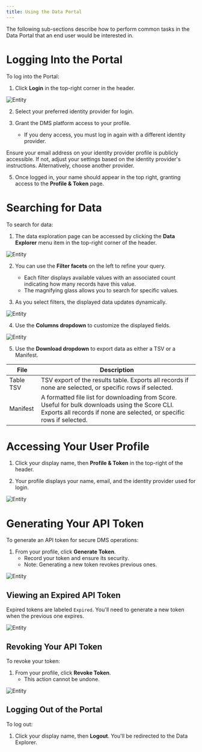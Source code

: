 ```yaml
---
title: Using the Data Portal
---
```


The following sub-sections describe how to perform common tasks in the Data Portal that an end user would be interested in.

# Logging Into the Portal

To log into the Portal:

1. Click **Login** in the top-right corner in the header.

![Entity](../assets/login-page1.png 'Login Page') 

2. Select your preferred identity provider for login.


3. Grant the DMS platform access to your profile.

   - If you deny access, you must log in again with a different identity provider.


<Note title="If using ORCiD">Ensure your email address on your identity provider profile is publicly accessible. If not, adjust your settings based on the identity provider's instructions. Alternatively, choose another provider.</Note>

5. Once logged in, your name should appear in the top right, granting access to the **Profile & Token** page.

# Searching for Data

To search for data:

1. The data exploration page can be accessed by clicking the **Data Explorer** menu item in the top-right corner of the header.

![Entity](../assets/explorer-example.png 'Explorer Example')

2. You can use the **Filter facets** on the left to refine your query.

   - Each filter displays available values with an associated count indicating how many records have this value.
   - The magnifying glass allows you to search for specific values.


3. As you select filters, the displayed data updates dynamically.

![Entity](../assets/filtered-data.png 'Filtered Data')

4. Use the **Columns dropdown** to customize the displayed fields.

![Entity](../assets/columns.png 'Customize Columns')

5. Use the **Download dropdown** to export data as either a TSV or a Manifest.

| File      | Description |
| --------- | ----------- |
| Table TSV | TSV export of the results table. Exports all records if none are selected, or specific rows if selected. |
| Manifest  | A formatted file list for downloading from Score. Useful for bulk downloads using the Score CLI. Exports all records if none are selected, or specific rows if selected. |

# Accessing Your User Profile

1. Click your display name, then **Profile & Token** in the top-right of the header.

2. Your profile displays your name, email, and the identity provider used for login.

![Entity](../assets/profile-info.png 'Profile Info')

# Generating Your API Token

To generate an API token for secure DMS operations:

1. From your profile, click **Generate Token**.
   - Record your token and ensure its security.
   - Note: Generating a new token revokes previous ones.


![Entity](../assets/generate-token.png 'Generate Token')

## Viewing an Expired API Token

Expired tokens are labeled `Expired`. You'll need to generate a new token when the previous one expires.

![Entity](../assets/expired-token.png 'Expired Token')

## Revoking Your API Token

To revoke your token:

1. From your profile, click **Revoke Token**.
   - This action cannot be undone.

![Entity](../assets/revoke-token.png 'Revoke Token')

## Logging Out of the Portal

To log out:

1. Click your display name, then **Logout**. You'll be redirected to the Data Explorer.